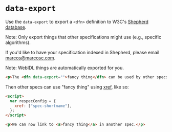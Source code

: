 # `data-export`

Use the `data-export` to export a `<dfn>` definition to W3C's [Shepherd database](https://api.csswg.org/shepherd/).

Note: Only export things that other specifications might use (e.g., specific algorithms).

If you'd like to have your specification indexed in Shepherd, please email marcos@marcosc.com.

Note: WebIDL things are automatically exported for you.

```html "example": "Explicitly export a definition."
<p>The <dfn data-export="">fancy thing</dfn> can be used by other specs.</p>
```

Then other specs can use "fancy thing" using [xref](xref), like so:

```html "example": "Using definitions exported from other specs using xref."
<script>
  var respecConfig = {
    xref: ["spec-shortname"],
  };
</script>

<p>We can now link to <a>fancy thing</a> in another spec.</p>
```
